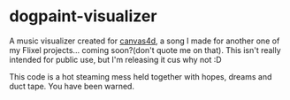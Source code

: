 # dogpaint-visualizer

A music visualizer created for [canvas4d](https://www.youtube.com/watch?v=iqknD7Vse_Y), a song I made for another one of my Flixel projects... coming soon?(don't quote me on that).
This isn't really intended for public use, but I'm releasing it cus why not :D

This code is a hot steaming mess held together with hopes, dreams and duct tape. You have been warned.
